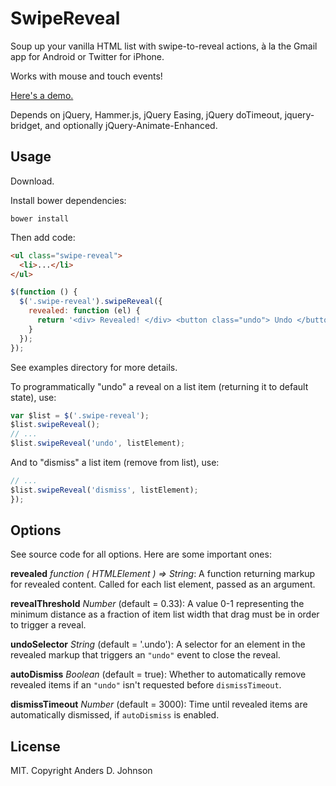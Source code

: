 # SwipeReveal

Soup up your vanilla HTML list with swipe-to-reveal actions, à la the Gmail app for Android or Twitter for iPhone.

Works with mouse and touch events!

[Here's a demo.](http://AndersDJohnson.github.io/swipe-reveal/examples/basic/)

Depends on jQuery, Hammer.js, jQuery Easing, jQuery doTimeout, jquery-bridget, and optionally jQuery-Animate-Enhanced.

## Usage

Download.

Install bower dependencies:

`bower install`

Then add code:

```html
<ul class="swipe-reveal">
  <li>...</li>
</ul>
```

```javascript
$(function () {
  $('.swipe-reveal').swipeReveal({
    revealed: function (el) {
      return '<div> Revealed! </div> <button class="undo"> Undo </button>';
    }
  });
});
```

See examples directory for more details.

To programmatically "undo" a reveal on a list item (returning it to default state), use:

```javascript
var $list = $('.swipe-reveal');
$list.swipeReveal();
// ...
$list.swipeReveal('undo', listElement);
```

And to "dismiss" a list item (remove from list), use:

```javascript
// ...
$list.swipeReveal('dismiss', listElement);
});
```


## Options

See source code for all options. Here are some important ones:

**revealed** *function ( HTMLElement ) => String*: A function returning markup for revealed content. Called for each list element, passed as an argument.

**revealThreshold** *Number* (default = 0.33): A value 0-1 representing the minimum distance as a fraction of item list width that drag must be in order to trigger a reveal.

**undoSelector** *String* (default = '.undo'): A selector for an element in the revealed markup that triggers an `"undo"` event to close the reveal.

**autoDismiss** *Boolean* (default = true): Whether to automatically remove revealed items if an `"undo"` isn't requested before `dismissTimeout`.

**dismissTimeout** *Number* (default = 3000): Time until revealed items are automatically dismissed, if `autoDismiss` is enabled.

## License

MIT. Copyright Anders D. Johnson
